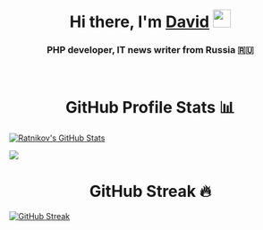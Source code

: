 <h1 align="center">Hi there, I'm <a href="https://vk.com/ddosnik" target="_blank">David</a> 
<img src="https://github.com/blackcater/blackcater/raw/main/images/Hi.gif" height="32"/></h1>
<h3 align="center">PHP developer, IT news writer from Russia 🇷🇺</h3>
<br>
<h1 align="center"> GitHub Profile Stats 📊</h1>

[![Ratnikov's GitHub Stats](https://github-readme-stats.vercel.app/api?username=ddosnikgit&theme=cobalt&show_icons=true&title_color=6f1abd&icon_color=6f1abd&bg_color=000000&text_color=ffffff&hide_border=true)](https://github.com/ddosnikgit)

![](https://komarev.com/ghpvc/?username=ddosnikgit&color=blueviolet)
<br>
<h1 align="center"> GitHub Streak 🔥</h1>

[![GitHub Streak](http://github-readme-streak-stats.herokuapp.com?user=ddosnikgit&theme=dark&hide_border=true)](https://git.io/streak-stats)
